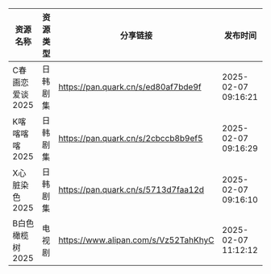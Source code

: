 | 资源名称       | 资源类型 | 分享链接                                 | 发布时间                |
| ---------- | ---- | ------------------------------------ | ------------------- |
| C春画恋爱谈2025 | 日韩剧集 | https://pan.quark.cn/s/ed80af7bde9f  | 2025-02-07 09:16:21 |
| K喀喀喀喀2025  | 日韩剧集 | https://pan.quark.cn/s/2cbccb8b9ef5  | 2025-02-07 09:16:29 |
| X心脏染色2025  | 日韩剧集 | https://pan.quark.cn/s/5713d7faa12d  | 2025-02-07 09:16:10 |
| B白色橄榄树2025 | 电视剧  | https://www.alipan.com/s/Vz52TahKhyC | 2025-02-07 11:12:12 |
